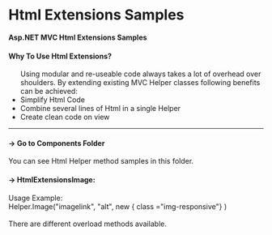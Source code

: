 # Html Extensions Samples
<b>Asp.NET MVC Html Extensions Samples</b>

<h4>Why To Use Html Extensions?</h4>
<ul>
 Using modular and re-useable code always takes a lot of overhead over shoulders. By extending existing MVC Helper classes following benefits can be achieved: 
 <li> Simplify Html Code
 <li> Combine several lines of Html in a single Helper
 <li> Create clean code on view
</ul>

---------------------------
<h4>-> Go to Components Folder</h4>
You can see Html Helper method samples in this folder. 

<h4>-> HtmlExtensionsImage: </h4>

Usage Example: 
<br/>
Helper.Image("imagelink", "alt", new { class ="img-responsive"} )
<br/>
<br/>
There are different overload methods available. 
